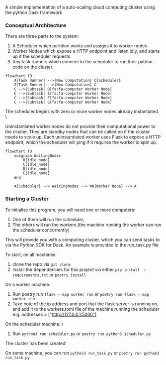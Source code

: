 A simple implementation of a auto-scaling cloud computing cluster using the python Dask framework

### Conceptual Architecture

There are three parts to the system:
1. A Scheduler which partition works and assigns it to worker nodes
2. Worker Nodes which expose a HTTP endpoint and listen idly, and starts up if the scheduler requests
3. Any task runners which connect to the scheduler to run their python code on the cluster.

```mermaid
flowchart TD
    A[Task Runner] -->|New Computation| C{Scheduler}
    Z[Task Runner] -->|New Computation| C
    C -->|Subtask| D[fa:fa-computer Worker Node]
    C -->|Subtask| E[fa:fa-computer Worker Node]
    C -->|Subtask| F[fa:fa-computer Worker Node]
    C -->|Subtask| G[fa:fa-computer Worker Node]
```

The scheduler begins with zero or more worker nodes already instantiated. \

Uninstantiated worker nodes do not provide their computational power to the cluster. They are standby nodes that can be called on if the cluster needs to scale up. Each uninstantiated worker uses Flask to expose a HTTP endpoint, which the scheduler will ping if it requires the worker to spin up.

```mermaid
flowchart TD
    subgraph WaitingNodes
        B[idle_node]
        C[idle_node]
        D[idle_node]
        E[idle_node]
    end
    
    A{Scheduler} --> WaitingNodes --> WN[Worker Node] --> A
```

### Starting a Cluster

To initialise this program, you will need one or more computers: 
1. One of them will run the scheduler, 
2. The others will run the workers (the machine running the worker can run the scheduler concurrently) 

This will provide you with a computing cluster, which you can send tasks to via the Python SDK for Dask. An example is provided in the run_task.py file

To start, on all machines:
1. clone the repo via `git clone`
2. Install the dependencies for this project via either `pip install -r requirements.txt` or `poetry install`

On a worker machine: 
1. Run poetry run `flask --app worker run` or `poetry run flask --app worker run` 
2. Take note of the ip address and port that the flask server is running on, and add it to the workers.toml file of the machine running the scheduler
e.g. addresses = ["http://127.0.0.1:5000"]

On the scheduler machine: \
1. Run `python3 run scheduler.py` or `poetry run python3 scheduler.py`

The cluster has been created!

On some machine, you can run `python3 run_task.py` or `poetry run python3 run_task.py`
